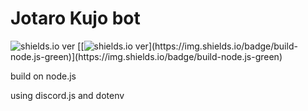 # Jotaro Kujo bot
<img src="https://img.shields.io/github/package-json/v/damirtag/mfb" alt="shields.io ver">
[[<img src="https://img.shields.io/github/package-json/v/damirtag/mfb" alt="shields.io ver">](https://img.shields.io/badge/build-node.js-green)](https://img.shields.io/badge/build-node.js-green)


build on node.js

using discord.js and dotenv
